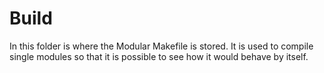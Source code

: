 # Build

In this folder is where the Modular Makefile is stored. It is used to compile single modules so that it is possible to see how it would behave by itself.